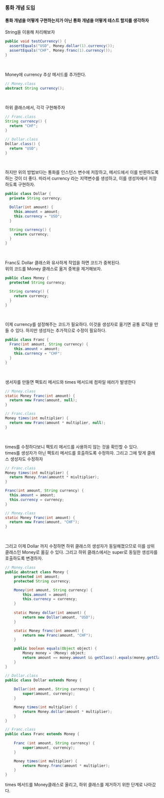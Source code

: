 ### 통화 개념 도입  

#### 통화 개념을 어떻게 구현하는지가 아닌 통화 개념을 어떻게 테스트 할지를 생각하자


String을 이용해 처리해보자
```java
public void testCurrency() {
  assertEquals("USD", Money.dollar(1).currency());
  assertEquals("CHF", Money.franc(1).currency());
}
```

<br>

Money에 currency 추상 메서드를 추가한다.
```java
// Money.class
abstract String currency();
```

<br>

하위 클래스에서, 각각 구현해주자
```java
// Franc.class
String currency() {
  return "CHF";
}

// Dollar.class
Dollar.class() {
  return "USD";
}
```

<br>

하지만 위의 방법보다는 통화를 인스턴스 변수에 저장하고, 메서드에서 이를 반환하도록 하는 것이 더 좋다. 
따라서 currency 라는 지역변수를 생성하고, 이를 생성자에서 저장하도록 구현하자.    

```java
public class Dollar {
  private String currency;

  Dollar(int amount) {
    this.amount = amount;
    this.currency = "USD";
  }

  String currency() {
    return currency;
  }
}
```


<br>

Franc도 Dollar 클래스와 유사하게 작업을 하면 코드가 중복된다.   
위의 코드를 Money 클래스로 옮겨 중복을 제거해보자.
```java
public class Money {
  protected String currency;

  String curency() {
    return currency;
  }
}
```

<br>

이제 currency를 설정해주는 코드가 필요하다. 
이것을 생성자로 옮기면 공통 로직을 만들 수 있다. 하지만 생성자는 추가적으로 수정이 필요하다.
```java
public class Franc {
  Franc(int amount, String currency) {
    this.amount = amount;
    this.currency = "CHF":
  }
}
```

<br>

생서자를 만들면 팩토리 메서드와 times 메서드에 컴파일 에러가 발생한다

```java
// Money.class
static Money franc(int amount) {
  return new Franc(amount, null);
}

// Franc.class
Money times(int multiplier) {
  return new Franc(amount * multiplier, null);
}
```


<br>

times를 수정하다보니 팩토리 메서드를 사용하지 않는 것을 확인할 수 있다.  
times를 생성자가 아닌 팩토리 메서드를 호출하도록 수정하자. 그리고 그에 맞게 클래스 생성자도 수정하자
```java
// Franc.class
Money times(int multiplier) {
  return Money.fran(amountt * miultiplier);
}

Franc(int amount, String currency) {
  this.amount = amount;
  this.currency = currency;
}
```

```java
// Money.class
static Money franc(int amount) {
  return new Franc(amount, "CHF");
}
```

<br>

그리고 이제 Dollar 까지 수정하면 하위 클래스의 생성자가 동일해졌으므로 이를 상위 클래스인 Money로 옮길 수 있다.
그리고 하위 클래스에서는 super로 동일한 생성자를 호출하도록 변경하자.
```java
// Money.class
public abstract class Money {
    protected int amount;
    protected String currency;

    Money(int amount, String currency) {
        this.amount = amount;
        this.currency = currency;
    }
    
    static Money dollar(int amount) {
        return new Dollar(amount, "USD");
    }

    static Money franc(int amount) {
        return new Franc(amount, "CHF");
    }

    public boolean equals(Object object) {
        Money money = (Money) object;
        return amount == money.amount && getClass().equals(money.getClass());
    }
}

// Dollar.class
public class Dollar extends Money {
    
    Dollar(int amount, String currency) {
        super(amount, currency);
    }

    Money times(int multiplier) {
        return Money.dollar(amount * multiplier);
    }
}

// Franc.class
public class Franc extends Money {
    
    Franc (int amount, String currency) {
        super(amount, currency);
    }

    Money times(int multiplier) {
        return Money.franc(amount * multiplier);
    }
}
```


times 메서드를 Money클래스로 올리고, 하위 클래스를 제거하기 위한 단계로 나아갔다.


